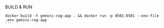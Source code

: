 BUILD & RUN
````
docker build -t gemini-rag-app . && docker run -p 8501:8501 --env-file .env gemini-rag-app
```
